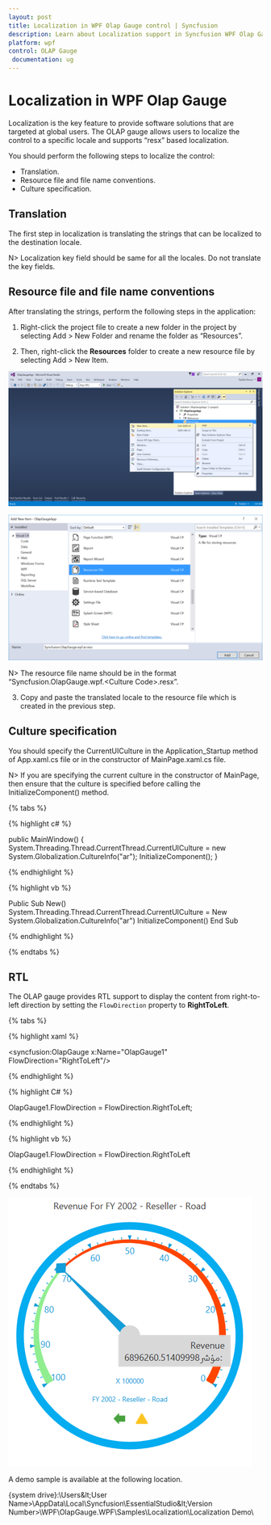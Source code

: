 ```yaml
---
layout: post
title: Localization in WPF Olap Gauge control | Syncfusion
description: Learn about Localization support in Syncfusion WPF Olap Gauge control, its elements and more details.
platform: wpf
control: OLAP Gauge
 documentation: ug
---
```


# Localization in WPF Olap Gauge

Localization is the key feature to provide software solutions that are targeted at global users. The OLAP gauge allows users to localize the control to a specific locale and supports “resx” based localization.

You should perform the following steps to localize the control:

* Translation.
* Resource file and file name conventions.
* Culture specification.

## Translation

The first step in localization is translating the strings that can be localized to the destination locale.

N> Localization key field should be same for all the locales. Do not translate the key fields.

## Resource file and file name conventions

After translating the strings, perform the following steps in the application:

1. Right-click the project file to create a new folder in the project by selecting Add > New Folder and rename the folder as “Resources”.

2. Then, right-click the **Resources** folder to create a new resource file by selecting Add > New Item.

![Shows add new item for WPF OLAPGauge](Localization_images/Localization-step1.png)

![Shows add new resource file for WPF OLAPGauge](Localization_images/Localization-step2.png)

N> The resource file name should be in the format “Syncfusion.OlapGauge.wpf.&lt;Culture Code&gt;.resx”.

3. Copy and paste the translated locale to the resource file which is created in the previous step.

## Culture specification

You should specify the CurrentUICulture in the Application_Startup method of App.xaml.cs file or in the constructor of MainPage.xaml.cs file.

N> If you are specifying the current culture in the constructor of MainPage, then ensure that the culture is specified before calling the InitializeComponent() method.

{% tabs %}

{% highlight c# %}

public MainWindow()
{
    System.Threading.Thread.CurrentThread.CurrentUICulture = new System.Globalization.CultureInfo("ar");
    InitializeComponent();
}

{% endhighlight %}

{% highlight vb %}

Public Sub New()
    System.Threading.Thread.CurrentThread.CurrentUICulture = New System.Globalization.CultureInfo("ar")
    InitializeComponent()
End Sub

{% endhighlight %}

{% endtabs %}

## RTL

The OLAP gauge provides RTL support to display the content from right-to-left direction by setting the `FlowDirection` property to **RightToLeft**.

{% tabs %}

{% highlight xaml %}

<syncfusion:OlapGauge x:Name="OlapGauge1" FlowDirection="RightToLeft"/>

{% endhighlight %}

{% highlight C# %}

OlapGauge1.FlowDirection = FlowDirection.RightToLeft;

{% endhighlight %}

{% highlight vb %}

OlapGauge1.FlowDirection = FlowDirection.RightToLeft

{% endhighlight %}

{% endtabs %}

![Shows the content move from right to left direction in WPF OLAPGauge](Localization_images/Localization-RTL.png)

A demo sample is available at the following location.

{system drive}:\Users\&lt;User Name&gt;\AppData\Local\Syncfusion\EssentialStudio\&lt;Version Number&gt;\WPF\OlapGauge.WPF\Samples\Localization\Localization Demo\
